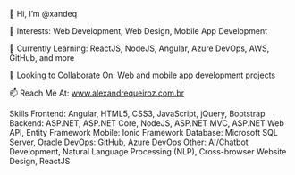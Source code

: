 👋 Hi, I’m @xandeq

👀 Interests: Web Development, Web Design, Mobile App Development

🌱 Currently Learning: ReactJS, NodeJS, Angular, Azure DevOps, AWS, GitHub, and more

💞️ Looking to Collaborate On: Web and mobile app development projects

📫 Reach Me At: www.alexandrequeiroz.com.br

Skills
Frontend: Angular, HTML5, CSS3, JavaScript, jQuery, Bootstrap
Backend: ASP.NET, ASP.NET Core, NodeJS, ASP.NET MVC, ASP.NET Web API, Entity Framework
Mobile: Ionic Framework
Database: Microsoft SQL Server, Oracle
DevOps: GitHub, Azure DevOps
Other: AI/Chatbot Development, Natural Language Processing (NLP), Cross-browser Website Design,  ReactJS

